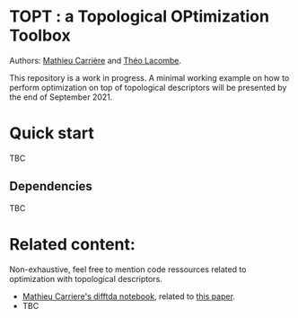 # TOPT : a Topological OPtimization Toolbox

Authors: [Mathieu Carrière](https://mathieucarriere.github.io/website/) and [Théo Lacombe](https://tlacombe.github.io).

This repository is a work in progress. 
A minimal working example on how to perform optimization on top of topological descriptors will be presented by the end of September 2021.

# Quick start

TBC

## Dependencies

TBC


# Related content:
Non-exhaustive, 
feel free to mention code ressources related to optimization with topological descriptors.

- [Mathieu Carriere's difftda notebook](https://github.com/MathieuCarriere/difftda), related to [this paper](http://proceedings.mlr.press/v139/carriere21a/carriere21a.pdf).
- TBC
